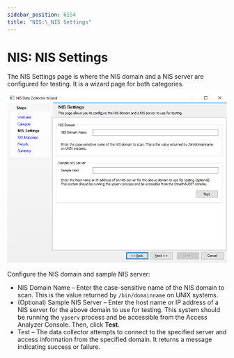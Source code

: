 ```yaml
---
sidebar_position: 6154
title: "NIS:\_NIS Settings"
---
```


# NIS: NIS Settings

The NIS Settings page is where the NIS domain and a NIS server are configured for testing. It is a wizard page for both categories.

![NIS Data Collector Wizard NIS Settings page](../../../../../../../static/images/AccessAnalyzer_12.0/Content/Resources/Images/EnterpriseAuditor/Admin/DataCollector/NIS/Settings.png "NIS Data Collector Wizard NIS Settings page")

Configure the NIS domain and sample NIS server:

* NIS Domain Name – Enter the case-sensitive name of the NIS domain to scan. This is the value returned by `/bin/domainname` on UNIX systems.
* (Optional) Sample NIS Server – Enter the host name or IP address of a NIS server for the above domain to use for testing. This system should be running the `ypserv` process and be accessible from the Access Analyzer Console. Then, click **Test**.
* Test – The data collector attempts to connect to the specified server and access information from the specified domain. It returns a message indicating success or failure.